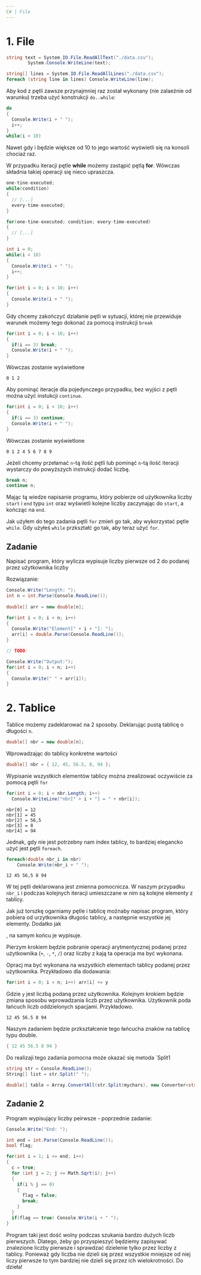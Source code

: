 ```yaml
---
C# | File
---
```


# 1. File

```c#
string text = System.IO.File.ReadAllText("./data.csv");
        System.Console.WriteLine(text);
```

```c#
string[] lines = System.IO.File.ReadAllLines("./data.csv");
foreach (string line in lines) Console.WriteLine(line);
```



        

        



Aby kod z pętli zawsze przynajmniej raz został wykonany (nie zalaeżnie od warunku) trzeba użyć konstrukcji `do..while`:

```c#
do
{
  Console.Write(i + " ");
  i++;
}
while(i < 10) 
```
Nawet gdy i będzie większe od 10 to jego wartość wyświetli się na konsoli chociaż raz.

W przypadku iteracji pętle **while** możemy zastąpić pętlą **for**. Wówczas składnia takiej operacji się nieco upraszcza.

```c#
one-tine-executed;
while(condition)
{
  // [...]
  every-time-executed;
}

for(one-tine-executed; condition; every-time-executed) 
{
  // [...]
}
```

```c#
int i = 0;
while(i < 10)
{
  Console.Write(i + " ");
  i++;
}

for(int i = 0; i < 10; i++) 
{
  Console.Write(i + " ");
}
```
Gdy chcemy zakończyć działanie pętli w sytuacji, której nie przewiduje warunek możemy tego dokonać za pomocą instrukcji `break`

```c#
for(int i = 0; i < 10; i++) 
{
  if(i == 3) break;
  Console.Write(i + " ");
}
```
Wówczas zostanie wyświetlone

    0 1 2

Aby pominąć iteracje dla pojedynczego przypadku, bez wyjści z pętli można użyć instukcji `continue`.

```c#
for(int i = 0; i < 10; i++) 
{
  if(i == 3) continue;
  Console.Write(i + " ");
}
```
Wówczas zostanie wyświetlone

    0 1 2 4 5 6 7 8 9

Jeżeli chcemy przełamać `n`-tą ilość pętli lub pominąć `n`-tą ilość iteracji wystarczy do powyższych instrukcji dodać liczbę.

```c#
break n;
continue n;
```

Mając tą wiedze napisanie programu, który pobierze od użytkownika liczby `start` i `end` typu `int` oraz wyświetli kolejne liczby zaczynając do `start`, a kończąc na `end`.

Jak użyłem do tego zadania pętli `for` zmień go tak, aby wykorzystać pętle `while`. Gdy użyłeś `while` przkształć go tak, aby teraz użyć `for`. 

<!---
--->

## Zadanie

Napisać program, który wylicza wypisuje liczby pierwsze od 2 do podanej przez użytkownika liczby

Rozwiązanie:

```c#
Console.Write("Length: ");
int n = int.Parse(Console.ReadLine());
  
double[] arr = new double[n];

for(int i = 0; i < n; i++)
{
  Console.Write("Element[" + i + "]: ");
  arr[i] = double.Parse(Console.ReadLine());
}

// TODO: 

Console.Write("Output:");
for(int i = 0; i < n; i++)
{
  Console.Write(" " + arr[i]);
}
```

# 2. Tablice

Tablice możemy zadeklarować na 2 sposoby.
Deklarując pustą tablicę o długości `n`.

```c#
double[] nbr = new double[n];
```
Wprowadzając do tablicy konkretne wartości

```c#
double[] nbr = { 12, 45, 56.5, 8, 94 };
```
Wypisanie wszystkich elementów tablicy można zrealizować oczywiście za pomocą pętli `for` 

```c#
for(int i = 0; i < nbr.Length; i++)
  Console.WriteLine("nbr[" + i + "] = " + nbr[i]);         
```
    nbr[0] = 12    
    nbr[1] = 45
    nbr[2] = 56,5
    nbr[3] = 8
    nbr[4] = 94

Jednak, gdy nie jest potrzebny nam index tablicy, to bardziej elegancko użyć jest pętli `foreach`.

```c#
foreach(double nbr_i in nbr)
    Console.Write(nbr_i + " "); 
```
    12 45 56,5 8 94

W tej pętli deklarowana jest zmienna pomocnicza. W naszym przypadku `nbr_i` i podczas kolejnych iteracji umieszczane w nim są kolejne elementy z tablicy.

Jak już torszkę ogarniamy pętle i tablicę możnaby napisac program, który pobiera od urzytkownika długośc tablicy, a następnie wszystkie jej elementy. Dodatko jak 


, na samym końcu je wypisuje. 



Pierzym krokiem będzie pobranie operacji arytmentycznej podanej przez użytkownika (`+`, `-`, `*`, `/`) oraz liczby z kają ta operacja ma być wykonana.

Opracj ma być wykonana na wszystkich elementach tablicy podanej przez użytkownika. Przykładowo dla dodawania:

```c#
for(int i = 0; i < n; i++) arr[i] += y
```

Gdzie `y` jest liczbą podaną przez użytkownika. Kolejnym krokiem będzie zmiana sposobu wprowadzania liczb przez użytkownika. Użytkownik poda łańcuch liczb oddzielonych spacjami. Przykładowo.

    12 45 56.5 8 94

Naszym zadaniem będzie przkształcenie tego łańcucha znaków na tablicę typu double.

```c#
{ 12 45 56.5 8 94 }
```
Do realizaji tego zadania pomocna może okazać się metoda `Split1

```c#
string str = Console.ReadLine();
String[] list = str.Split(" ");
```

```c#
double[] table = Array.ConvertAll(str.Split(mychars), new Converter<string, double>(double.Parse));
```

<!---
```c#
foreach(string element in list) Console.Write(element + " ");
```
--->

## Zadanie 2
Program wypisujący liczby peirwsze - poprzednie zadanie:

```c#
Console.Write("End: ");

int end = int.Parse(Console.ReadLine());
bool flag;

for(int i = 1; i <= end; i++)
{
  c = true;
  for (int j = 2; j <= Math.Sqrt(i); j++)
  {
    if(i % j == 0)
    {
      flag = false;
      break;
    }
  }
  if(flag == true) Console.Write(i + " ");
}
```
Program taki jest dość wolny podczas szukania bardzo dużych liczb pierwszych. Dlatego, żeby go przyspieszyć będziemy zapisywać znalezione liczby pierwsze i sprawdzać dzielenie tylko przez liczby z tablicy. Ponieważ gdy liczba nie dzieli się przez wszystkie mniejsze od niej liczy pierwsze to tym bardziej nie dzieli się przez ich wielokrotności. Do dzieła!